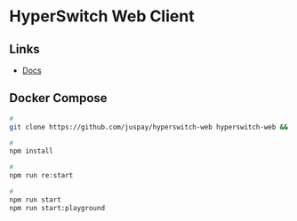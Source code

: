 # HyperSwitch Web Client

## Links

- [Docs](https://docs.hyperswitch.io/hyperswitch-open-source/local-setup/run-web-client)

## Docker Compose

```sh
#
git clone https://github.com/juspay/hyperswitch-web hyperswitch-web && cd "$_"

#
npm install

#
npm run re:start

#
npm run start
npm run start:playground
```

<!--
http://localhost:8080
http://localhost:9050
-->
